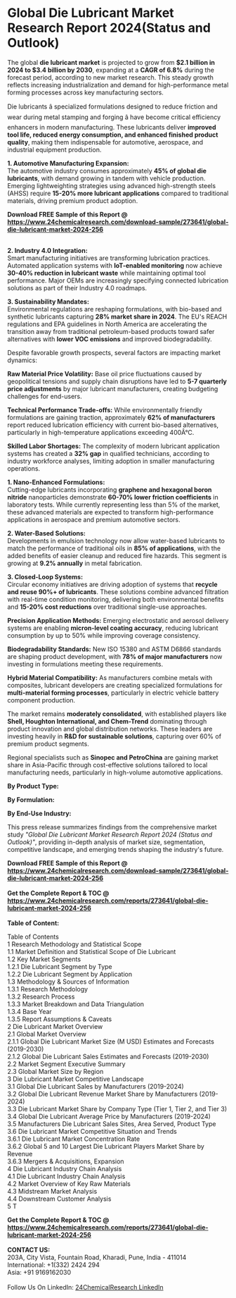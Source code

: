 <h1>Global Die Lubricant Market Research Report 2024(Status and Outlook)</h1><p>The global <strong>die lubricant market</strong> is projected to grow from <strong>$2.1 billion in 2024 to $3.4 billion by 2030</strong>, expanding at a <strong>CAGR of 6.8%</strong> during the forecast period, according to new market research. This steady growth reflects increasing industrialization and demand for high-performance metal forming processes across key manufacturing sectors.</p><p>Die lubricants â specialized formulations designed to reduce friction and wear during metal stamping and forging â have become critical efficiency enhancers in modern manufacturing. These lubricants deliver <strong>improved tool life, reduced energy consumption, and enhanced finished product quality</strong>, making them indispensable for automotive, aerospace, and industrial equipment production.</p><p><strong>1. Automotive Manufacturing Expansion:</strong><br>
The automotive industry consumes approximately <strong>45% of global die lubricants</strong>, with demand growing in tandem with vehicle production. Emerging lightweighting strategies using advanced high-strength steels (AHSS) require <strong>15-20% more lubricant applications</strong> compared to traditional materials, driving premium product adoption.</p><div><b>Download FREE Sample of this Report @ 
            <a href="https://www.24chemicalresearch.com/download-sample/273641/global-die-lubricant-market-2024-256">
            https://www.24chemicalresearch.com/download-sample/273641/global-die-lubricant-market-2024-256</a></b></div><br><p><strong>2. Industry 4.0 Integration:</strong><br>
Smart manufacturing initiatives are transforming lubrication practices. Automated application systems with <strong>IoT-enabled monitoring</strong> now achieve <strong>30-40% reduction in lubricant waste</strong> while maintaining optimal tool performance. Major OEMs are increasingly specifying connected lubrication solutions as part of their Industry 4.0 roadmaps.</p><p><strong>3. Sustainability Mandates:</strong><br>
Environmental regulations are reshaping formulations, with bio-based and synthetic lubricants capturing <strong>28% market share in 2024</strong>. The EU's REACH regulations and EPA guidelines in North America are accelerating the transition away from traditional petroleum-based products toward safer alternatives with <strong>lower VOC emissions</strong> and improved biodegradability.</p><p>Despite favorable growth prospects, several factors are impacting market dynamics:</p><p><strong>Raw Material Price Volatility:</strong> Base oil price fluctuations caused by geopolitical tensions and supply chain disruptions have led to <strong>5-7 quarterly price adjustments</strong> by major lubricant manufacturers, creating budgeting challenges for end-users.</p><p><strong>Technical Performance Trade-offs:</strong> While environmentally friendly formulations are gaining traction, approximately <strong>62% of manufacturers</strong> report reduced lubrication efficiency with current bio-based alternatives, particularly in high-temperature applications exceeding 400Â°C.</p><p><strong>Skilled Labor Shortages:</strong> The complexity of modern lubricant application systems has created a <strong>32% gap</strong> in qualified technicians, according to industry workforce analyses, limiting adoption in smaller manufacturing operations.</p><p><strong>1. Nano-Enhanced Formulations:</strong><br>
Cutting-edge lubricants incorporating <strong>graphene and hexagonal boron nitride</strong> nanoparticles demonstrate <strong>60-70% lower friction coefficients</strong> in laboratory tests. While currently representing less than 5% of the market, these advanced materials are expected to transform high-performance applications in aerospace and premium automotive sectors.</p><p><strong>2. Water-Based Solutions:</strong><br>
Developments in emulsion technology now allow water-based lubricants to match the performance of traditional oils in <strong>85% of applications</strong>, with the added benefits of easier cleanup and reduced fire hazards. This segment is growing at <strong>9.2% annually</strong> in metal fabrication.</p><p><strong>3. Closed-Loop Systems:</strong><br>
Circular economy initiatives are driving adoption of systems that <strong>recycle and reuse 90%+ of lubricants</strong>. These solutions combine advanced filtration with real-time condition monitoring, delivering both environmental benefits and <strong>15-20% cost reductions</strong> over traditional single-use approaches.</p><p><strong>Precision Application Methods:</strong> Emerging electrostatic and aerosol delivery systems are enabling <strong>micron-level coating accuracy</strong>, reducing lubricant consumption by up to 50% while improving coverage consistency.</p><p><strong>Biodegradability Standards:</strong> New ISO 15380 and ASTM D6866 standards are shaping product development, with <strong>78% of major manufacturers</strong> now investing in formulations meeting these requirements.</p><p><strong>Hybrid Material Compatibility:</strong> As manufacturers combine metals with composites, lubricant developers are creating specialized formulations for <strong>multi-material forming processes</strong>, particularly in electric vehicle battery component production.</p><p>The market remains <strong>moderately consolidated</strong>, with established players like <strong>Shell, Houghton International, and Chem-Trend</strong> dominating through product innovation and global distribution networks. These leaders are investing heavily in <strong>R&amp;D for sustainable solutions</strong>, capturing over 60% of premium product segments.</p><p>Regional specialists such as <strong>Sinopec and PetroChina</strong> are gaining market share in Asia-Pacific through cost-effective solutions tailored to local manufacturing needs, particularly in high-volume automotive applications.</p><p><strong>By Product Type:</strong></p><p><strong>By Formulation:</strong></p><p><strong>By End-Use Industry:</strong></p><p>This press release summarizes findings from the comprehensive market study <em>"Global Die Lubricant Market Research Report 2024 (Status and Outlook)"</em>, providing in-depth analysis of market size, segmentation, competitive landscape, and emerging trends shaping the industry's future.</p><div><b>Download FREE Sample of this Report @ 
            <a href="https://www.24chemicalresearch.com/download-sample/273641/global-die-lubricant-market-2024-256">
            https://www.24chemicalresearch.com/download-sample/273641/global-die-lubricant-market-2024-256</a></b></div><br><div><b>Get the Complete Report & TOC @ 
            <a href="https://www.24chemicalresearch.com/reports/273641/global-die-lubricant-market-2024-256">
            https://www.24chemicalresearch.com/reports/273641/global-die-lubricant-market-2024-256</a></b></div><br>
            <b>Table of Content:</b><p>Table of Contents<br />
1 Research Methodology and Statistical Scope<br />
1.1 Market Definition and Statistical Scope of Die Lubricant<br />
1.2 Key Market Segments<br />
1.2.1 Die Lubricant Segment by Type<br />
1.2.2 Die Lubricant Segment by Application<br />
1.3 Methodology & Sources of Information<br />
1.3.1 Research Methodology<br />
1.3.2 Research Process<br />
1.3.3 Market Breakdown and Data Triangulation<br />
1.3.4 Base Year<br />
1.3.5 Report Assumptions & Caveats<br />
2 Die Lubricant Market Overview<br />
2.1 Global Market Overview<br />
2.1.1 Global Die Lubricant Market Size (M USD) Estimates and Forecasts (2019-2030)<br />
2.1.2 Global Die Lubricant Sales Estimates and Forecasts (2019-2030)<br />
2.2 Market Segment Executive Summary<br />
2.3 Global Market Size by Region<br />
3 Die Lubricant Market Competitive Landscape<br />
3.1 Global Die Lubricant Sales by Manufacturers (2019-2024)<br />
3.2 Global Die Lubricant Revenue Market Share by Manufacturers (2019-2024)<br />
3.3 Die Lubricant Market Share by Company Type (Tier 1, Tier 2, and Tier 3)<br />
3.4 Global Die Lubricant Average Price by Manufacturers (2019-2024)<br />
3.5 Manufacturers Die Lubricant Sales Sites, Area Served, Product Type<br />
3.6 Die Lubricant Market Competitive Situation and Trends<br />
3.6.1 Die Lubricant Market Concentration Rate<br />
3.6.2 Global 5 and 10 Largest Die Lubricant Players Market Share by Revenue<br />
3.6.3 Mergers & Acquisitions, Expansion<br />
4 Die Lubricant Industry Chain Analysis<br />
4.1 Die Lubricant Industry Chain Analysis<br />
4.2 Market Overview of Key Raw Materials<br />
4.3 Midstream Market Analysis<br />
4.4 Downstream Customer Analysis<br />
5 T</p><div><b>Get the Complete Report & TOC @ 
            <a href="https://www.24chemicalresearch.com/reports/273641/global-die-lubricant-market-2024-256">
            https://www.24chemicalresearch.com/reports/273641/global-die-lubricant-market-2024-256</a></b></div><br><b>CONTACT US:</b><br>
            203A, City Vista, Fountain Road, Kharadi, Pune, India - 411014<br>
            International: +1(332) 2424 294<br>
            Asia: +91 9169162030 <br><br>
            Follow Us On LinkedIn: <a href="https://www.linkedin.com/company/24chemicalresearch/">24ChemicalResearch LinkedIn</a>